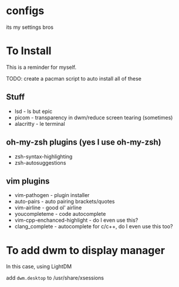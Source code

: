 # configs
its my settings bros

# To Install
This is a reminder for myself.

TODO: create a pacman script to auto install all of these

## Stuff
- lsd - ls but epic
- picom - transparency in dwm/reduce screen tearing (sometimes)
- alacritty - le terminal

## oh-my-zsh plugins (yes I use oh-my-zsh)
- zsh-syntax-highlighting
- zsh-autosuggestions

## vim plugins
- vim-pathogen - plugin installer
- auto-pairs - auto pairing brackets/quotes
- vim-airline - good ol' airline
- youcompleteme - code autocomplete
- vim-cpp-enchanced-highlight - do I even use this?
- clang\_complete - autocomplete for c/c++, do I even use this too?

# To add dwm to display manager
In this case, using LightDM

add `dwm.desktop` to /usr/share/xsessions
